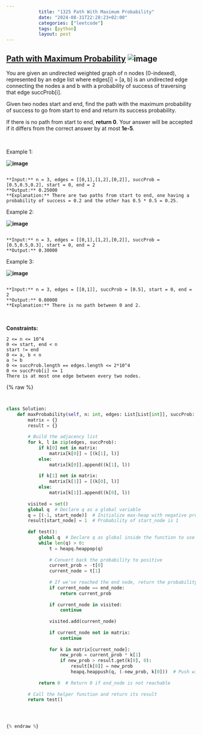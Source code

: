 ```yaml
---
            title: "1325 Path With Maximum Probability"
            date: "2024-08-31T22:28:23+02:00"
            categories: ["leetcode"]
            tags: [python]
            layout: post
---
```

            
## [Path with Maximum Probability](https://leetcode.com/problems/path-with-maximum-probability) ![image](https://img.shields.io/badge/Difficulty-Medium-orange)

You are given an undirected weighted graph of n nodes (0-indexed), represented by an edge list where edges[i] = [a, b] is an undirected edge connecting the nodes a and b with a probability of success of traversing that edge succProb[i].

Given two nodes start and end, find the path with the maximum probability of success to go from start to end and return its success probability.

If there is no path from start to end, **return 0**. Your answer will be accepted if it differs from the correct answer by at most **1e-5**.

 

Example 1:

**![image](https://assets.leetcode.com/uploads/2019/09/20/1558_ex1.png)**

```

**Input:** n = 3, edges = [[0,1],[1,2],[0,2]], succProb = [0.5,0.5,0.2], start = 0, end = 2
**Output:** 0.25000
**Explanation:** There are two paths from start to end, one having a probability of success = 0.2 and the other has 0.5 * 0.5 = 0.25.

```

Example 2:

**![image](https://assets.leetcode.com/uploads/2019/09/20/1558_ex2.png)**

```

**Input:** n = 3, edges = [[0,1],[1,2],[0,2]], succProb = [0.5,0.5,0.3], start = 0, end = 2
**Output:** 0.30000

```

Example 3:

**![image](https://assets.leetcode.com/uploads/2019/09/20/1558_ex3.png)**

```

**Input:** n = 3, edges = [[0,1]], succProb = [0.5], start = 0, end = 2
**Output:** 0.00000
**Explanation:** There is no path between 0 and 2.

```

 

**Constraints:**

	2 <= n <= 10^4
	0 <= start, end < n
	start != end
	0 <= a, b < n
	a != b
	0 <= succProb.length == edges.length <= 2*10^4
	0 <= succProb[i] <= 1
	There is at most one edge between every two nodes.

{% raw %}


```python


class Solution:
    def maxProbability(self, n: int, edges: List[List[int]], succProb: List[float], start_node: int, end_node: int) -> float:
        matrix = {}
        result = {}
        
        # Build the adjacency list
        for k, l in zip(edges, succProb):
            if k[0] not in matrix:
                matrix[k[0]] = [(k[1], l)]
            else:
                matrix[k[0]].append((k[1], l))
                
            if k[1] not in matrix:
                matrix[k[1]] = [(k[0], l)]
            else:
                matrix[k[1]].append((k[0], l))
        
        visited = set()
        global q  # Declare q as a global variable
        q = [(-1, start_node)]  # Initialize max-heap with negative probabilities
        result[start_node] = 1  # Probability of start_node is 1
        
        def test():
            global q  # Declare q as global inside the function to use the global variable
            while len(q) > 0:
                t = heapq.heappop(q)
                
                # Convert back the probability to positive
                current_prob = -t[0]
                current_node = t[1]
                
                # If we've reached the end node, return the probability
                if current_node == end_node:
                    return current_prob
                
                if current_node in visited:
                    continue
                
                visited.add(current_node)
                
                if current_node not in matrix:
                    continue
                
                for k in matrix[current_node]:
                    new_prob = current_prob * k[1]
                    if new_prob > result.get(k[0], 0):
                        result[k[0]] = new_prob
                        heapq.heappush(q, (-new_prob, k[0]))  # Push with negative probability to maintain max-heap
            
            return 0  # Return 0 if end_node is not reachable
        
        # Call the helper function and return its result
        return test()   




{% endraw %}
